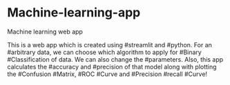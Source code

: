 # Machine-learning-app
Machine learning web app

This is a web app which is created using #streamlit and #python. 
For an #arbitrary data, we can choose which algorithm to apply for #Binary #Classification of data. We can also change the #parameters. Also, this app calculates the #accuracy and #precision of that model along with plotting the #Confusion #Matrix, #ROC #Curve and #Precision #recall #Curve!
